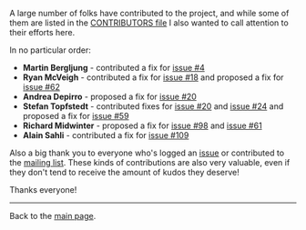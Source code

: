 A large number of folks have contributed to the project, and while some of them are listed in the [CONTRIBUTORS file](http://code.google.com/p/alfresco-bulk-filesystem-import/source/browse/CONTRIBUTORS?name=4x) I also wanted to call attention to their efforts here.

In no particular order:
  * **Martin Bergljung** - contributed a fix for [issue #4](https://code.google.com/p/alfresco-bulk-filesystem-import/issues/detail?id=#4)
  * **Ryan McVeigh** - contributed a fix for [issue #18](https://code.google.com/p/alfresco-bulk-filesystem-import/issues/detail?id=#18) and proposed a fix for [issue #62](https://code.google.com/p/alfresco-bulk-filesystem-import/issues/detail?id=#62)
  * **Andrea Depirro** - proposed a fix for [issue #20](https://code.google.com/p/alfresco-bulk-filesystem-import/issues/detail?id=#20)
  * **Stefan Topfstedt** - contributed fixes for [issue #20](https://code.google.com/p/alfresco-bulk-filesystem-import/issues/detail?id=#20) and [issue #24](https://code.google.com/p/alfresco-bulk-filesystem-import/issues/detail?id=#24) and proposed a fix for [issue #59](https://code.google.com/p/alfresco-bulk-filesystem-import/issues/detail?id=#59)
  * **Richard Midwinter** - proposed a fix for [issue #98](https://code.google.com/p/alfresco-bulk-filesystem-import/issues/detail?id=#98) and [issue #61](https://code.google.com/p/alfresco-bulk-filesystem-import/issues/detail?id=#61)
  * **Alain Sahli** - contributed a fix for [issue #109](https://code.google.com/p/alfresco-bulk-filesystem-import/issues/detail?id=#109)

Also a big thank you to everyone who's logged an [issue](http://code.google.com/p/alfresco-bulk-filesystem-import/issues/list) or contributed to the [mailing list](http://groups.google.com/group/alfresco-bulk-filesystem-import).  These kinds of contributions are also very valuable, even if they don't tend to receive the amount of kudos they deserve!

Thanks everyone!


---

Back to the [main page](Main.md).